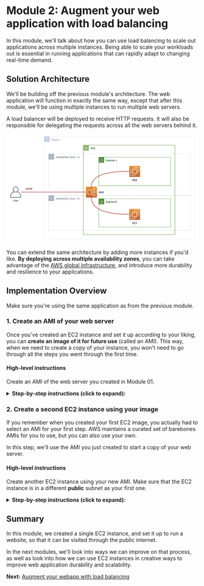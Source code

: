 Module 2: Augment your web application with load balancing
===

In this module, we'll talk about how you can use load balancing to scale out applications
across multiple instances. Being able to scale your workloads out is essential in 
running applications that can rapidly adapt to changing real-time demand.


## Solution Architecture

We'll be building off the previous module's architecture.
The web application will function in exactly the same way, except that after this module,
we'll be using multiple instances to run multiple web servers.

A load balancer will be deployed to receive HTTP requests.
It will also be responsible for delegating the requests across all the web servers behind it.

![architecture](__assets/architecture.png)

You can extend the same architecture by adding more instances if you'd like.
**By deploying across multiple availability zones**, you can take advantage of the 
[AWS global infrastructure](https://aws.amazon.com/about-aws/global-infrastructure/),
and introduce more durability and resilience to your applications.

## Implementation Overview

Make sure you're using the same application as from the previous module.

### 1. Create an AMI of your web server

Once you've created an EC2 instance and set it up according to your liking, you can
**create an image of it for future use** (called an AMI). This way, when we need to create a copy
of your instance, you won't need to go through all the steps you went through the first time.

#### High-level instructions

Create an AMI of the web server you created in Module 01.

<details>
  <summary><strong>Step-by-step instructions (click to expand):</strong></summary>
  <p>
  1. In your EC2 dashboard, make sure the instance you created is selected.

  2. Select **Actions > Image > Create Image** from the top menu.

![create image](__assets/create-ami.png)

  3. Give your AMI a unique name you'll easily remember (and optionally a description), and set the same **10GB** of storage as before, 
     then click **Create Image**.

  4. The AMI creation process will take a while. You can verify this by going to **AMIs** on the left-hand navigation
     of your EC2 dashboard, and waiting until the status turns to `available`.
  </p>
</details>


### 2. Create a second EC2 instance using your image

If you remember when you created your first EC2 image, you actually had to select an AMI for your first step.
AWS maintains a curated set of barebones AMIs for you to use, but you can also use your own.

In this step, we'll use the AMI you just created to start a copy of your web server.

#### High-level instructions

Create another EC2 instance using your new AMI.
Make sure that the EC2 instance is in a different **public** subnet as your first one.

<details>
  <summary><strong>Step-by-step instructions (click to expand):</strong></summary>
  <p>
  1. Follow the steps [in Step 1 of Module 01](../tree/module-01#1-create-an-ec2-instance), but do the following:
    1. In `Step 1`: Select **My AMIs** on the left, and select the AMI you just created.
    2. In `Step 3`: Use the same **Network**, but select a different **Subnet** than your first instance. 
        The subnet of your first instance is visible in the Description tab when you select it on the dashboard.
        
  ![EC2 instance subnet](__assets/ec2-subnets.png)
    3. Also in `Step 3`: at the very bottom in **Advanced Settings**, add in the following startup script:

```
#!/bin/bash

cd workshop-simple-webapp
npm start
```

  2. Once your EC2 instance is ready, confirm that you can visit your web server on it by visiting it's
     **public IPv4 address** at port **3000**.

```
e.g.

http://52.221.0.100:3000
```
  </p>
</details>


## Summary

In this module, we created a single EC2 instance, and set it up to run a website, so that it can be
visited through the public internet.

In the next modules, we'll look into ways we can improve on that process, as well as look into how we
can use EC2 instances in creative ways to improve web application durability and scalability.


**Next:** [Augment your webapp with load balancing](team-siklab/workshop-simple-webapp/tree/module-02)
